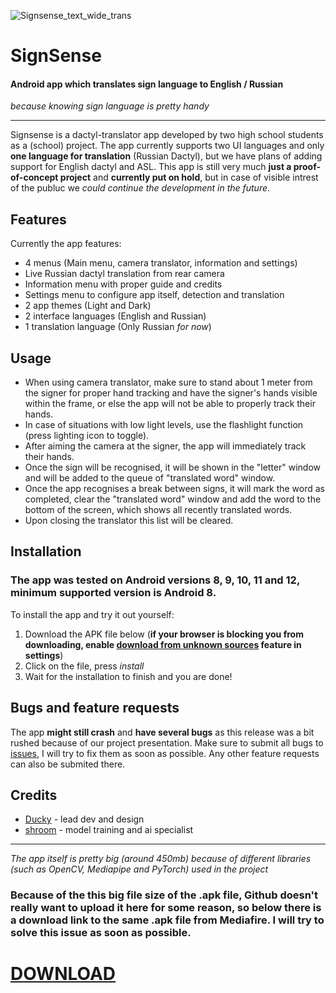 ![Signsense_text_wide_trans](https://github.com/shroomwastaken/signsense/assets/94703516/b2b75b0a-a9a7-4c79-950a-10bebe58a6bb)
# SignSense
#### Android app which translates sign language to English / Russian

*because knowing sign language is pretty handy*

---

Signsense is a dactyl-translator app developed by two high school students as a (school) project. The app currently supports two UI languages and only **one language for translation** (Russian Dactyl), but we have plans of adding support for English dactyl and ASL. This app is still very much **just a proof-of-concept project** and **currently put on hold**, but in case of visible intrest of the publuc we *could continue the development in the future*.

## Features
Currently the app features:
- 4 menus (Main menu, camera translator, information and settings)
- Live Russian dactyl translation from rear camera
- Information menu with proper guide and credits
- Settings menu to configure app itself, detection and translation
- 2 app themes (Light and Dark)
- 2 interface languages (English and Russian)
- 1 translation language (Only Russian *for now*)

## Usage
- When using camera translator, make sure to stand about 1 meter from the signer for proper hand tracking and have the signer's hands visible within the frame, or else the app will not be able to properly track their hands.
- In case of situations with low light levels, use the flashlight function (press lighting icon to toggle).
- After aiming the camera at the signer, the app will immediately track their hands.
- Once the sign will be recognised, it will be shown in the "letter" window and will be added to the queue of "translated word" window.
- Once the app recognises a break between signs, it will mark the word as completed, clear the "translated word" window and add the word to the bottom of the screen, which shows all recently translated words.
- Upon closing the translator this list will be cleared.

## Installation
### The app was tested on Android versions **8, 9, 10, 11 and 12**, minimum supported version is **Android 8**.
To install the app and try it out yourself:
1. Download the APK file below (**if your browser is blocking you from downloading, enable [download from unknown sources](https://www.applivery.com/docs/mobile-app-distribution/android-unknown-sources/) feature in settings**)
2. Click on the file, press *install*
3. Wait for the installation to finish and you are done!

## Bugs and feature requests
The app **might still crash** and **have several bugs** as this release was a bit rushed because of our project presentation. Make sure to submit all bugs to [issues](https://github.com/duckysmacky/signsense/issues), I will try to fix them as soon as possible. Any other feature requests can also be submited there.

## Credits
- [Ducky](github.com/duckysmacky) - lead dev and design
- [shroom](github.com/shroomwastaken) - model training and ai specialist

---

*The app itself is pretty big (around 450mb) because of different libraries (such as OpenCV, Mediapipe and PyTorch) used in the project*

### Because of the this big file size of the .apk file, Github doesn't really want to upload it here for some reason, so below there is a download link to the same .apk file from Mediafire. I will try to solve this issue as soon as possible.

# [DOWNLOAD](bit.ly/signsense)
